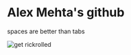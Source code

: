 # Alex Mehta's github

spaces are better than tabs

![get rickrolled](https://media.giphy.com/media/lgcUUCXgC8mEo/giphy.gif)
